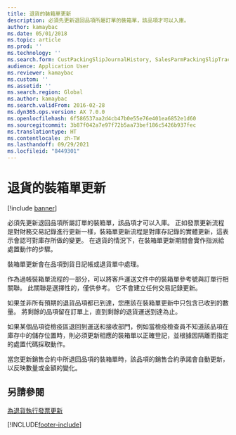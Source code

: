 ```yaml
---
title: 退貨的裝箱單更新
description: 必須先更新退回品項所屬訂單的裝箱單，該品項才可以入庫。
author: kamaybac
ms.date: 05/01/2018
ms.topic: article
ms.prod: ''
ms.technology: ''
ms.search.form: CustPackingSlipJournalHistory, SalesParmPackingSlipTrackingInformation
audience: Application User
ms.reviewer: kamaybac
ms.custom: ''
ms.assetid: ''
ms.search.region: Global
ms.author: kamaybac
ms.search.validFrom: 2016-02-28
ms.dyn365.ops.version: AX 7.0.0
ms.openlocfilehash: 6f586537aa2d4cb47b0e55e76e401ea6852e1d60
ms.sourcegitcommit: 3b87f042a7e97f72b5aa73bef186c5426b937fec
ms.translationtype: HT
ms.contentlocale: zh-TW
ms.lasthandoff: 09/29/2021
ms.locfileid: "8449301"
---
```

# <a name="packing-slip-updates-for-returns"></a>退貨的裝箱單更新  

[!include [banner](../includes/banner.md)]


必須先更新退回品項所屬訂單的裝箱單，該品項才可以入庫。 正如發票更新流程是對財務交易記錄進行更新一樣，裝箱單更新流程是對庫存記錄的實體更新，這表示會認可對庫存所做的變更。 在退貨的情況下，在裝箱單更新期間會實作指派給處置動作的步驟。

裝箱單更新會在品項到貨日記帳或退貨單中處理。

作為過帳裝箱單流程的一部分，可以將客戶運送文件中的裝箱單參考號與訂單行相關聯。 此關聯是選擇性的，僅供參考。 它不會建立任何交易記錄更新。

如果並非所有預期的退貨品項都已到達，您應該在裝箱單更新中只包含已收到的數量。 將剩餘的品項留在訂單上，直到剩餘的退貨運送到達為止。

如果某個品項從檢疫區退回到運送和接收部門，例如當檢疫檢查員不知道該品項在庫存中的儲存位置時，則必須更新相應的裝箱單以正確登記，並根據因隔離而指定的處置代碼採取動作。

當您更新銷售合約中所退回品項的裝箱單時，該品項的銷售合約承諾會自動更新，以反映數量或金額的變化。 

## <a name="see-also"></a>另請參閱

[為退貨執行發票更新](perform-invoice-updates-for-returns.md)

  




[!INCLUDE[footer-include](../../includes/footer-banner.md)]